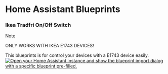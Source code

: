 # Home Assistant Blueprints
### Ikea Tradfri On/Off Switch
> [!NOTE]
> ONLY WORKS WITH IKEA E1743 DEVICES!

This blueprints is for control your devices with a E1743 device easily.
[![Open your Home Assistant instance and show the blueprint import dialog with a specific blueprint pre-filled.](https://my.home-assistant.io/badges/blueprint_import.svg)](https://my.home-assistant.io/redirect/blueprint_import/?blueprint_url=https%3A%2F%2Fgithub.com%2FRSZEE%2FHome-Assistant-Blueprints%2Fblob%2Fmain%2FIKEA_ON_OFF_BUTTON.yaml)
